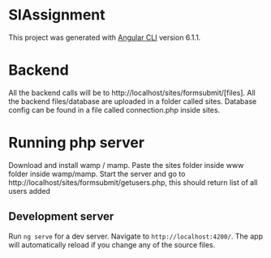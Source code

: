 # SlAssignment

This project was generated with [Angular CLI](https://github.com/angular/angular-cli) version 6.1.1.

# Backend

All the backend calls will be to http://localhost/sites/formsubmit/[files].
All the backend files/database are uploaded in a folder called sites.
Database config can be found in a file called connection.php inside sites.

# Running php server
Download and install wamp / mamp.
Paste the sites folder inside www folder inside wamp/mamp.
Start the server and go to http://localhost/sites/formsubmit/getusers.php, this should return list of all users added

## Development server

Run `ng serve` for a dev server. Navigate to `http://localhost:4200/`. The app will automatically reload if you change any of the source files.
